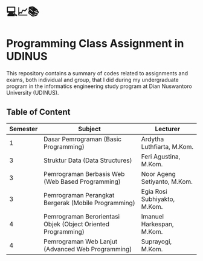 # 💻📈📚
# Programming Class Assignment in UDINUS

This repository contains a summary of codes related to assignments and exams, both individual and group, that I did during my undergraduate program in the informatics engineering study program at Dian Nuswantoro University (UDINUS).

## Table of Content

| Semester |                             Subject                           |          Lecturer             |
| -------- | ------------------------------------------------------------- | ----------------------------- |
| 1        | Dasar Pemrograman (Basic Programming)                         | Ardytha Luthfiarta, M.Kom.    |
| 3        | Struktur Data (Data Structures)                               | Feri Agustina, M.Kom.         |
| 3        | Pemrograman Berbasis Web (Web Based Programming)              | Noor Ageng Setiyanto, M.Kom.  |
| 3        | Pemrograman Perangkat Bergerak (Mobile Programming)           | Egia Rosi Subhiyakto, M.Kom.  |
| 4        | Pemrograman Berorientasi Objek (Object Oriented Programming)  | Imanuel Harkespan, M.Kom.     |
| 4        | Pemrograman Web Lanjut (Advanced Web Programming)             | Suprayogi, M.Kom.             |

